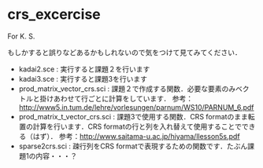 # crs_excercise
For K. S.

もしかすると誤りなどあるかもしれないので気をつけて見てみてください．

* kadai2.sce : 実行すると課題２を行います
* kadai3.sce : 実行すると課題3を行います
* prod_matrix_vector_crs.sci : 課題２で作成する関数．必要な要素のみベクトルと掛けあわせて行ごとに計算をしています．
参考：http://www5.in.tum.de/lehre/vorlesungen/parnum/WS10/PARNUM_6.pdf
* prod_matrix_t_vector_crs.sci : 課題3で使用する関数．CRS formatのまま転置の計算を行います．CRS formatの行と列を入れ替えて使用することでできる（はず）．
参考：http://www.saitama-u.ac.jp/hiyama/llesson5s.pdf
* sparse2crs.sci : 疎行列をCRS formatで表現するための関数です．たぶん課題1の内容・・・？
